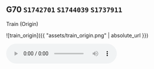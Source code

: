 ## G70 `S1742701` `S1744039` `S1737911`
Train (Origin)

![train_origin]({{ "assets/train_origin.png" | absolute_url }})

<audio src = "assets/train_origin.wav" controls preload></audio>

